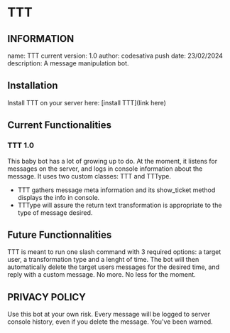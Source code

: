 # TTT

## INFORMATION

name: TTT
current version: 1.0
author: codesativa
push date: 23/02/2024
description: A message manipulation bot.

## Installation
 
Install TTT on your server here: [install TTT](link here)

## Current Functionalities

### TTT 1.0 
This baby bot has a lot of growing up to do. At the moment, it listens for messages on the server, and logs in console information about the message. It uses two custom classes: TTT and TTType. 
* TTT gathers message meta information and its show_ticket method displays the info in console.  
* TTType will assure the return text transformation is appropriate to the type of message desired.

## Future Functionnalities

TTT is meant to run one slash command with 3 required options: a target user, a transformation type and a lenght of time. The bot will then automatically delete the target users messages for the desired time, and reply with a custom message.
No more. No less for the moment. 

## PRIVACY POLICY

Use this bot at your own risk. Every message will be logged to server console history, even if you delete the message. You've been warned.
